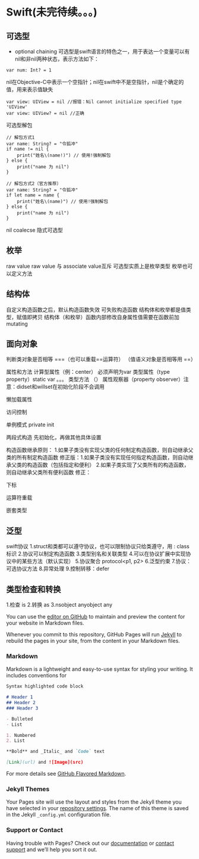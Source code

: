 # Swift(未完待续。。。)


## 可选型

- optional chaining
可选型是swift语言的特色之一，用于表达一个变量可以有nil和非nil两种状态，表示方法如下：
```
var num: Int? = 1
```
nil在Objective-C中表示一个空指针；nil在swift中不是空指针，nil是个确定的值，用来表示值缺失
```
var view: UIView = nil //报错：Nil cannot initialize specified type 'UIView'
var view: UIView? = nil //正确
```
可选型解包
```
// 解包方式1
var name: String? = "令狐冲"
if name != nil {
    print("姓名\(name!)") // 使用!强制解包
} else {
    print("name 为 nil")
}

```

```
// 解包方式2（官方推荐）
var name: String? = "令狐冲"
if let name = name {
    print("姓名\(name)") // 使用!强制解包
} else {
    print("name 为 nil")
}
```
nil coalecse
隐式可选型

## 枚举
raw value
raw value 与 associate value互斥
可选型实质上是枚举类型
枚举也可以定义方法

## 结构体
自定义构造函数之后，默认构造函数失效
可失败构造函数
结构体和枚举都是值类型，赋值即拷贝
结构体（和枚举）函数内部修改自身属性值需要在函数前加mutating

## 面向对象
判断类对象是否相等 ===（也可以重载==运算符） （值语义对象是否相等用 ==）

属性和方法
计算型属性（例：center） 必须声明为var
类型属性（type property）static var 。。。
类型方法 （）
属性观察器（property observer）注意：didset和willset在初始化阶段不会调用

懒加载属性

访问控制

单例模式 private init

两段式构造 先初始化，再做其他具体设置

构造函数继承原则：
1.如果子类没有实现父类的任何制定构造函数，则自动继承父类的所有制定构造函数
修正版：1.如果子类没有实现任何指定构造函数，则自动继承父类的构造函数（包括指定和便利）
2.如果子类实现了父类所有的构造函数，则自动继承父类所有便利函数
修正：

下标

运算符重载

嵌套类型


## 泛型

swift协议
1.struct和类都可以遵守协议，也可以限制协议只给类遵守，用 : class 标识
2.协议可以制定构造函数
3.类型别名和关联类型
4.可以在协议扩展中实现协议中的某些方法（默认实现）
5.协议聚合 protocol<p1, p2>
6.泛型约束
7.协议：可选协议方法
8.异常处理
9.控制转移：defer

## 类型检查和转换
1.检查 is
2.转换 as
3.nsobject anyobject any








You can use the [editor on GitHub](https://github.com/gsdios/Notebook/edit/master/index.md) to maintain and preview the content for your website in Markdown files.

Whenever you commit to this repository, GitHub Pages will run [Jekyll](https://jekyllrb.com/) to rebuild the pages in your site, from the content in your Markdown files.

### Markdown

Markdown is a lightweight and easy-to-use syntax for styling your writing. It includes conventions for

```markdown
Syntax highlighted code block

# Header 1
## Header 2
### Header 3

- Bulleted
- List

1. Numbered
2. List

**Bold** and _Italic_ and `Code` text

[Link](url) and ![Image](src)
```

For more details see [GitHub Flavored Markdown](https://guides.github.com/features/mastering-markdown/).

### Jekyll Themes

Your Pages site will use the layout and styles from the Jekyll theme you have selected in your [repository settings](https://github.com/gsdios/Notebook/settings). The name of this theme is saved in the Jekyll `_config.yml` configuration file.

### Support or Contact

Having trouble with Pages? Check out our [documentation](https://help.github.com/categories/github-pages-basics/) or [contact support](https://github.com/contact) and we’ll help you sort it out.
